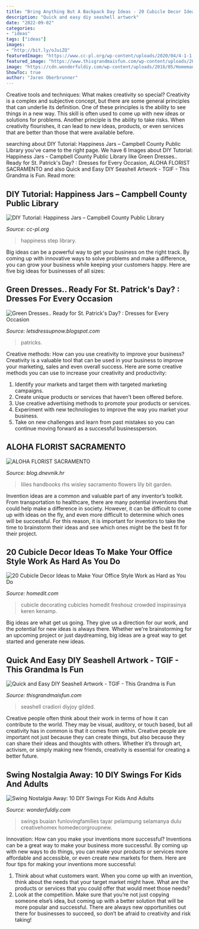 ```yaml
---
title: "Bring Anything But A Backpack Day Ideas - 20 Cubicle Decor Ideas To Make Your Office Style Work As Hard As You Do"
description: "Quick and easy diy seashell artwork"
date: "2022-09-02"
categories:
- "ideas"
tags: ["ideas"]
images:
- "http://bit.ly/oJuiZQ"
featuredImage: "https://www.cc-pl.org/wp-content/uploads/2020/04/4-1-1.jpg"
featured_image: "https://www.thisgrandmaisfun.com/wp-content/uploads/2016/04/pinnable-seashell-artwork-e1459784115374.jpg"
image: "https://cdn.wonderfuldiy.com/wp-content/uploads/2016/05/Homemade-tire-swing.jpg"
ShowToc: true
author: "Jaren Oberbrunner"
---
```



Creative tools and techniques: What makes creativity so special?
Creativity is a complex and subjective concept, but there are some general principles that can underlie its definition. One of these principles is the ability to see things in a new way. This skill is often used to come up with new ideas or solutions for problems. Another principle is the ability to take risks. When creativity flourishes, it can lead to new ideas, products, or even services that are better than those that were available before.

	

		
searching about DIY Tutorial: Happiness Jars – Campbell County Public Library you've came to the right page. We have 6 Images about DIY Tutorial: Happiness Jars – Campbell County Public Library like Green Dresses.. Ready for St. Patrick&#039;s Day? : Dresses for Every Occasion, ALOHA FLORIST SACRAMENTO and also Quick and Easy DIY Seashell Artwork - TGIF - This Grandma is Fun. Read more:
		
    
## DIY Tutorial: Happiness Jars – Campbell County Public Library

<img loading=lazy src="https://www.cc-pl.org/wp-content/uploads/2020/04/4-1-1.jpg" onerror="this.onerror=null;this.src='https://tse2.mm.bing.net/th?id=OIP.63S8S-a6GQBQKU1R4G7TSQHaKG&amp;pid=15.1';" alt="DIY Tutorial: Happiness Jars – Campbell County Public Library">

_Source: cc-pl.org_

>happiness step library. 

	

Big ideas can be a powerful way to get your business on the right track. By coming up with innovative ways to solve problems and make a difference, you can grow your business while keeping your customers happy. Here are five big ideas for businesses of all sizes: 

    
## Green Dresses.. Ready For St. Patrick&#039;s Day? : Dresses For Every Occasion

<img loading=lazy src="https://2.bp.blogspot.com/-NUa4WvnttQk/T2R_iRG-EcI/AAAAAAAAFgA/aTRqJZr-qqY/s1600/2351151_001.jpg" onerror="this.onerror=null;this.src='https://tse1.mm.bing.net/th?id=OIP.IcrnmMDt2C3zuhMa6muOwwHaJ4&amp;pid=15.1';" alt="Green Dresses.. Ready for St. Patrick&#039;s Day? : Dresses for Every Occasion">

_Source: letsdressupnow.blogspot.com_

>patricks. 

	

Creative methods: How can you use creativity to improve your business?
Creativity is a valuable tool that can be used in your business to improve your marketing, sales and even overall success. Here are some creative methods you can use to increase your creativity and productivity: 
1. Identify your markets and target them with targeted marketing campaigns.
2. Create unique products or services that haven’t been offered before.
3. Use creative advertising methods to promote your products or services. 
4. Experiment with new technologies to improve the way you market your business. 
5. Take on new challenges and learn from past mistakes so you can continue moving forward as a successful businessperson.

    
## ALOHA FLORIST SACRAMENTO

<img loading=lazy src="http://bit.ly/oJuiZQ" onerror="this.onerror=null;this.src='https://tse2.mm.bing.net/th?id=OIP.zxmN_UeBW7vqy7BlX-eg4wAAAA&amp;pid=15.1';" alt="ALOHA FLORIST SACRAMENTO">

_Source: blog.dnevnik.hr_

>lilies handbooks rhs wisley sacramento flowers lily bit garden. 

	

Invention ideas are a common and valuable part of any inventor’s toolkit. From transportation to healthcare, there are many potential inventions that could help make a difference in society. However, it can be difficult to come up with ideas on the fly, and even more difficult to determine which ones will be successful. For this reason, it is important for inventors to take the time to brainstorm their ideas and see which ones might be the best fit for their project.

    
## 20 Cubicle Decor Ideas To Make Your Office Style Work As Hard As You Do

<img loading=lazy src="https://cdn.homedit.com/wp-content/uploads/2015/09/Favorite-pictures-on-your-desk.jpg" onerror="this.onerror=null;this.src='https://tse4.mm.bing.net/th?id=OIP.rcYLezZ8gzbUkCyquitNfQHaJ3&amp;pid=15.1';" alt="20 Cubicle Decor Ideas to Make Your Office Style Work as Hard as You Do">

_Source: homedit.com_

>cubicle decorating cubicles homedit freshouz crowded inspirasinya keren kenamp. 

	

Big ideas are what get us going. They give us a direction for our work, and the potential for new ideas is always there. Whether we're brainstorming for an upcoming project or just daydreaming, big ideas are a great way to get started and generate new ideas.

    
## Quick And Easy DIY Seashell Artwork - TGIF - This Grandma Is Fun

<img loading=lazy src="https://www.thisgrandmaisfun.com/wp-content/uploads/2016/04/pinnable-seashell-artwork-e1459784115374.jpg" onerror="this.onerror=null;this.src='https://tse4.mm.bing.net/th?id=OIP.3PsLyIMcobiY6nmReS8GkgHaMX&amp;pid=15.1';" alt="Quick and Easy DIY Seashell Artwork - TGIF - This Grandma is Fun">

_Source: thisgrandmaisfun.com_

>seashell cradiori diyjoy gilded. 

	

Creative people often think about their work in terms of how it can contribute to the world. They may be visual, auditory, or touch based, but all creativity has in common is that it comes from within. Creative people are important not just because they can create things, but also because they can share their ideas and thoughts with others. Whether it’s through art, activism, or simply making new friends, creativity is essential for creating a better future.

    
## Swing Nostalgia Away: 10 DIY Swings For Kids And Adults

<img loading=lazy src="https://cdn.wonderfuldiy.com/wp-content/uploads/2016/05/Homemade-tire-swing.jpg" onerror="this.onerror=null;this.src='https://tse2.mm.bing.net/th?id=OIP.Aetl-Q1GxfbRqGr9VsVSKgHaKt&amp;pid=15.1';" alt="Swing Nostalgia Away: 10 DIY Swings For Kids And Adults">

_Source: wonderfuldiy.com_

>swings buaian funlovingfamilies tayar pelampung selamanya dulu creativehomex homedecorgroupnew. 

	

Innovation: How can you make your inventions more successful?
Inventions can be a great way to make your business more successful. By coming up with new ways to do things, you can make your products or services more affordable and accessible, or even create new markets for them. Here are four tips for making your inventions more successful:
1. Think about what customers want. When you come up with an invention, think about the needs that your target market might have. What are the products or services that you could offer that would meet those needs?
2. Look at the competition. Make sure that you’re not just copying someone else’s idea, but coming up with a better solution that will be more popular and successful. There are always new opportunities out there for businesses to succeed, so don’t be afraid to creativity and risk taking!

